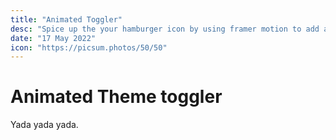 ```yaml
---
title: "Animated Toggler"
desc: "Spice up the your hamburger icon by using framer motion to add a smooth transition between the open and closed states"
date: "17 May 2022"
icon: "https://picsum.photos/50/50"
---
```


# Animated Theme toggler

Yada yada yada.
